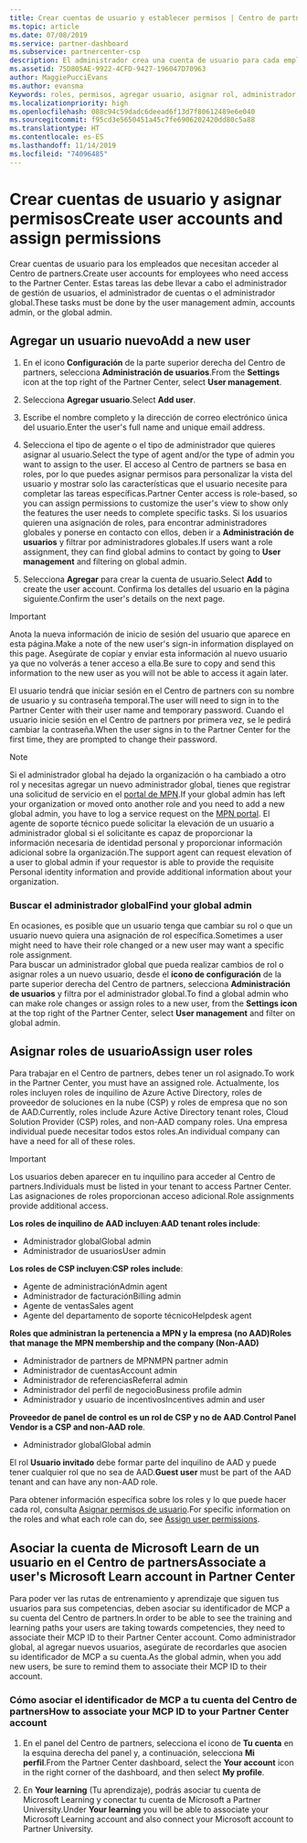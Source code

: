 ```yaml
---
title: Crear cuentas de usuario y establecer permisos | Centro de partners
ms.topic: article
ms.date: 07/08/2019
ms.service: partner-dashboard
ms.subservice: partnercenter-csp
description: El administrador crea una cuenta de usuario para cada empleado del partner que necesite acceder al Centro de partners.
ms.assetid: 75D805AE-9922-4CFD-9427-196047D70963
author: MaggiePucciEvans
ms.author: evansma
Keywords: roles, permisos, agregar usuario, asignar rol, administrador, agente,
ms.localizationpriority: high
ms.openlocfilehash: 088c94c59dadc6deead6f13d7f80612489e6e040
ms.sourcegitcommit: f95cd3e5650451a45c7fe6906202420dd80c5a88
ms.translationtype: HT
ms.contentlocale: es-ES
ms.lasthandoff: 11/14/2019
ms.locfileid: "74096485"
---
```

# <a name="create-user-accounts-and-assign-permissions"></a><span data-ttu-id="5261c-104">Crear cuentas de usuario y asignar permisos</span><span class="sxs-lookup"><span data-stu-id="5261c-104">Create user accounts and assign permissions</span></span>

<span data-ttu-id="5261c-105">Crear cuentas de usuario para los empleados que necesitan acceder al Centro de partners.</span><span class="sxs-lookup"><span data-stu-id="5261c-105">Create user accounts for employees who need access to the Partner Center.</span></span> <span data-ttu-id="5261c-106">Estas tareas las debe llevar a cabo el administrador de gestión de usuarios, el administrador de cuentas o el administrador global.</span><span class="sxs-lookup"><span data-stu-id="5261c-106">These tasks must be done by the user management admin, accounts admin, or the global admin.</span></span> 


## <a name="add-a-new-user"></a><span data-ttu-id="5261c-107">Agregar un usuario nuevo</span><span class="sxs-lookup"><span data-stu-id="5261c-107">Add a new user</span></span>

1. <span data-ttu-id="5261c-108">En el icono **Configuración** de la parte superior derecha del Centro de partners, selecciona **Administración de usuarios**.</span><span class="sxs-lookup"><span data-stu-id="5261c-108">From the **Settings** icon at the top right of the Partner Center, select **User management**.</span></span>

2.  <span data-ttu-id="5261c-109">Selecciona **Agregar usuario**.</span><span class="sxs-lookup"><span data-stu-id="5261c-109">Select **Add user**.</span></span>

3.  <span data-ttu-id="5261c-110">Escribe el nombre completo y la dirección de correo electrónico única del usuario.</span><span class="sxs-lookup"><span data-stu-id="5261c-110">Enter the user's full name and unique email address.</span></span>

4.  <span data-ttu-id="5261c-111">Selecciona el tipo de agente o el tipo de administrador que quieres asignar al usuario.</span><span class="sxs-lookup"><span data-stu-id="5261c-111">Select the type of agent and/or the type of admin you want to assign to the user.</span></span> <span data-ttu-id="5261c-112">El acceso al Centro de partners se basa en roles, por lo que puedes asignar permisos para personalizar la vista del usuario y mostrar solo las características que el usuario necesite para completar las tareas específicas.</span><span class="sxs-lookup"><span data-stu-id="5261c-112">Partner Center access is role-based, so you can assign permissions to customize the user's view to show only the features the user needs to complete specific tasks.</span></span>  <span data-ttu-id="5261c-113">Si los usuarios quieren una asignación de roles, para encontrar administradores globales y ponerse en contacto con ellos, deben ir a **Administración de usuarios** y filtrar por administradores globales.</span><span class="sxs-lookup"><span data-stu-id="5261c-113">If users want a role assignment, they can find global admins to contact by going to **User management** and filtering on global admin.</span></span>

5.  <span data-ttu-id="5261c-114">Selecciona **Agregar** para crear la cuenta de usuario.</span><span class="sxs-lookup"><span data-stu-id="5261c-114">Select **Add** to create the user account.</span></span> <span data-ttu-id="5261c-115">Confirma los detalles del usuario en la página siguiente.</span><span class="sxs-lookup"><span data-stu-id="5261c-115">Confirm the user's details on the next page.</span></span>

> [!IMPORTANT]  
> <span data-ttu-id="5261c-116">Anota la nueva información de inicio de sesión del usuario que aparece en esta página.</span><span class="sxs-lookup"><span data-stu-id="5261c-116">Make a note of the new user's sign-in information displayed on this page.</span></span> <span data-ttu-id="5261c-117">Asegúrate de copiar y enviar esta información al nuevo usuario ya que no volverás a tener acceso a ella.</span><span class="sxs-lookup"><span data-stu-id="5261c-117">Be sure to copy and send this information to the new user as you will not be able to access it again later.</span></span> 

<span data-ttu-id="5261c-118">El usuario tendrá que iniciar sesión en el Centro de partners con su nombre de usuario y su contraseña temporal.</span><span class="sxs-lookup"><span data-stu-id="5261c-118">The user will need to sign in to the Partner Center with their user name and temporary password.</span></span> <span data-ttu-id="5261c-119">Cuando el usuario inicie sesión en el Centro de partners por primera vez, se le pedirá cambiar la contraseña.</span><span class="sxs-lookup"><span data-stu-id="5261c-119">When the user signs in to the Partner Center for the first time, they are prompted to change their password.</span></span> 

> [!NOTE]  
>  <span data-ttu-id="5261c-120">Si el administrador global ha dejado la organización o ha cambiado a otro rol y necesitas agregar un nuevo administrador global, tienes que registrar una solicitud de servicio en el [portal de MPN](https://partner.microsoft.com/support).</span><span class="sxs-lookup"><span data-stu-id="5261c-120">If your global admin has left your organization or moved onto another role and you need to add a new global admin, you have to log a service request on the [MPN portal](https://partner.microsoft.com/support).</span></span> <span data-ttu-id="5261c-121">El agente de soporte técnico puede solicitar la elevación de un usuario a administrador global si el solicitante es capaz de proporcionar la información necesaria de identidad personal y proporcionar información adicional sobre la organización.</span><span class="sxs-lookup"><span data-stu-id="5261c-121">The support agent can request elevation of a user to global admin if your requestor is able to provide the requisite Personal identity information and provide additional information about your organization.</span></span>

### <a name="find-your-global-admin"></a><span data-ttu-id="5261c-122">Buscar el administrador global</span><span class="sxs-lookup"><span data-stu-id="5261c-122">Find your global admin</span></span>

<span data-ttu-id="5261c-123">En ocasiones, es posible que un usuario tenga que cambiar su rol o que un usuario nuevo quiera una asignación de rol específica.</span><span class="sxs-lookup"><span data-stu-id="5261c-123">Sometimes a user might need to have their role changed or a new user may want a specific role assignment.</span></span>  
<span data-ttu-id="5261c-124">Para buscar un administrador global que pueda realizar cambios de rol o asignar roles a un nuevo usuario, desde el **icono de configuración** de la parte superior derecha del Centro de partners, selecciona **Administración de usuarios** y filtra por el administrador global.</span><span class="sxs-lookup"><span data-stu-id="5261c-124">To find a global admin who can make role changes or assign roles to a new user, from the **Settings icon** at the top right of the Partner Center, select **User management** and filter on global admin.</span></span> 

## <a name="assign-user-roles"></a><span data-ttu-id="5261c-125">Asignar roles de usuario</span><span class="sxs-lookup"><span data-stu-id="5261c-125">Assign user roles</span></span>

<span data-ttu-id="5261c-126">Para trabajar en el Centro de partners, debes tener un rol asignado.</span><span class="sxs-lookup"><span data-stu-id="5261c-126">To work in the Partner Center, you must have an assigned role.</span></span>  <span data-ttu-id="5261c-127">Actualmente, los roles incluyen roles de inquilino de Azure Active Directory, roles de proveedor de soluciones en la nube (CSP) y roles de empresa que no son de AAD.</span><span class="sxs-lookup"><span data-stu-id="5261c-127">Currently, roles include Azure Active Directory tenant roles, Cloud Solution Provider (CSP) roles, and non-AAD company roles.</span></span> <span data-ttu-id="5261c-128">Una empresa individual puede necesitar todos estos roles.</span><span class="sxs-lookup"><span data-stu-id="5261c-128">An individual company can have a need for all of these roles.</span></span>

>[!Important]
><span data-ttu-id="5261c-129">Los usuarios deben aparecer en tu inquilino para acceder al Centro de partners.</span><span class="sxs-lookup"><span data-stu-id="5261c-129">Individuals must be listed in your tenant to access Partner Center.</span></span> <span data-ttu-id="5261c-130">Las asignaciones de roles proporcionan acceso adicional.</span><span class="sxs-lookup"><span data-stu-id="5261c-130">Role assignments provide additional access.</span></span>


<span data-ttu-id="5261c-131">**Los roles de inquilino de AAD incluyen**:</span><span class="sxs-lookup"><span data-stu-id="5261c-131">**AAD tenant roles include**:</span></span>
- <span data-ttu-id="5261c-132">Administrador global</span><span class="sxs-lookup"><span data-stu-id="5261c-132">Global admin</span></span>
- <span data-ttu-id="5261c-133">Administrador de usuarios</span><span class="sxs-lookup"><span data-stu-id="5261c-133">User admin</span></span>

<span data-ttu-id="5261c-134">**Los roles de CSP incluyen**:</span><span class="sxs-lookup"><span data-stu-id="5261c-134">**CSP roles include**:</span></span>
- <span data-ttu-id="5261c-135">Agente de administración</span><span class="sxs-lookup"><span data-stu-id="5261c-135">Admin agent</span></span>
- <span data-ttu-id="5261c-136">Administrador de facturación</span><span class="sxs-lookup"><span data-stu-id="5261c-136">Billing admin</span></span>
- <span data-ttu-id="5261c-137">Agente de ventas</span><span class="sxs-lookup"><span data-stu-id="5261c-137">Sales agent</span></span>
- <span data-ttu-id="5261c-138">Agente del departamento de soporte técnico</span><span class="sxs-lookup"><span data-stu-id="5261c-138">Helpdesk agent</span></span>

<span data-ttu-id="5261c-139">**Roles que administran la pertenencia a MPN y la empresa (no AAD)**</span><span class="sxs-lookup"><span data-stu-id="5261c-139">**Roles that manage the MPN membership and the company (Non-AAD)**</span></span>
- <span data-ttu-id="5261c-140">Administrador de partners de MPN</span><span class="sxs-lookup"><span data-stu-id="5261c-140">MPN partner admin</span></span>
- <span data-ttu-id="5261c-141">Administrador de cuentas</span><span class="sxs-lookup"><span data-stu-id="5261c-141">Account admin</span></span>
- <span data-ttu-id="5261c-142">Administrador de referencias</span><span class="sxs-lookup"><span data-stu-id="5261c-142">Referral admin</span></span>
- <span data-ttu-id="5261c-143">Administrador del perfil de negocio</span><span class="sxs-lookup"><span data-stu-id="5261c-143">Business profile admin</span></span>
- <span data-ttu-id="5261c-144">Administrador y usuario de incentivos</span><span class="sxs-lookup"><span data-stu-id="5261c-144">Incentives admin and user</span></span>

<span data-ttu-id="5261c-145">**Proveedor de panel de control es un rol de CSP y no de AAD**.</span><span class="sxs-lookup"><span data-stu-id="5261c-145">**Control Panel Vendor is a CSP and non-AAD role**.</span></span>
- <span data-ttu-id="5261c-146">Administrador global</span><span class="sxs-lookup"><span data-stu-id="5261c-146">Global admin</span></span>

<span data-ttu-id="5261c-147">El rol **Usuario invitado** debe formar parte del inquilino de AAD y puede tener cualquier rol que no sea de AAD.</span><span class="sxs-lookup"><span data-stu-id="5261c-147">**Guest user** must be part of the AAD tenant and can have any non-AAD role.</span></span>

<span data-ttu-id="5261c-148">Para obtener información específica sobre los roles y lo que puede hacer cada rol, consulta [Asignar permisos de usuario](permissions-overview.md).</span><span class="sxs-lookup"><span data-stu-id="5261c-148">For specific information on the roles and what each role can do, see [Assign user permissions](permissions-overview.md).</span></span>

## <a name="associate-a-users-microsoft-learn-account-in-partner-center"></a><span data-ttu-id="5261c-149">Asociar la cuenta de Microsoft Learn de un usuario en el Centro de partners</span><span class="sxs-lookup"><span data-stu-id="5261c-149">Associate a user's Microsoft Learn account in Partner Center</span></span>

<span data-ttu-id="5261c-150">Para poder ver las rutas de entrenamiento y aprendizaje que siguen tus usuarios para sus competencias, deben asociar su identificador de MCP a su cuenta del Centro de partners.</span><span class="sxs-lookup"><span data-stu-id="5261c-150">In order to be able to see the training and learning paths your users are taking towards competencies, they need to associate their MCP ID to their Partner Center account.</span></span> <span data-ttu-id="5261c-151">Como administrador global, al agregar nuevos usuarios, asegúrate de recordarles que asocien su identificador de MCP a su cuenta.</span><span class="sxs-lookup"><span data-stu-id="5261c-151">As the global admin, when you add new users, be sure to remind them to associate their MCP ID to their account.</span></span> 

### <a name="how-to-associate-your-mcp-id-to-your-partner-center-account"></a><span data-ttu-id="5261c-152">Cómo asociar el identificador de MCP a tu cuenta del Centro de partners</span><span class="sxs-lookup"><span data-stu-id="5261c-152">How to associate your MCP ID to your Partner Center account</span></span>

1. <span data-ttu-id="5261c-153">En el panel del Centro de partners, selecciona el icono de **Tu cuenta** en la esquina derecha del panel y, a continuación, selecciona **Mi perfil**.</span><span class="sxs-lookup"><span data-stu-id="5261c-153">From the Partner Center dashboard, select the **Your account** icon in the right corner of the dashboard, and then select **My profile**.</span></span>

2. <span data-ttu-id="5261c-154">En **Your learning** (Tu aprendizaje), podrás asociar tu cuenta de Microsoft Learning y conectar tu cuenta de Microsoft a Partner University.</span><span class="sxs-lookup"><span data-stu-id="5261c-154">Under **Your learning** you will be able to associate your Microsoft Learning account and also connect your Microsoft account to Partner University.</span></span>









